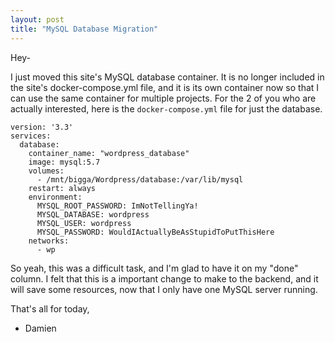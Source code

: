 ```yaml
---
layout: post
title: "MySQL Database Migration"
---
```

<!-- wp:paragraph -->
<p>Hey-</p>
<!-- /wp:paragraph -->

<!-- wp:paragraph -->
<p>I just moved this site's MySQL database container.  It is no longer included in the site's docker-compose.yml file, and it is its own container now so that I can use the same container for multiple projects.<!--more-->  For the 2 of you who are actually interested, here is the <code>docker-compose.yml</code> file for just the database.</p>
<!-- /wp:paragraph -->

<!-- wp:code -->
<pre class="wp-block-code"><code>version: '3.3'
services:
  database:
    container_name: "wordpress_database"
    image: mysql:5.7
    volumes:
      - /mnt/bigga/Wordpress/database:/var/lib/mysql
    restart: always
    environment:
      MYSQL_ROOT_PASSWORD: ImNotTellingYa!
      MYSQL_DATABASE: wordpress
      MYSQL_USER: wordpress
      MYSQL_PASSWORD: WouldIActuallyBeAsStupidToPutThisHere
    networks:
      - wp</code></pre>
<!-- /wp:code -->

<!-- wp:paragraph -->
<p>So yeah, this was a difficult task, and I'm glad to have it on my "done" column.  I felt that this is a important change to make to the backend, and it will save some resources, now that I only have one MySQL server running.</p>
<!-- /wp:paragraph -->

<!-- wp:paragraph -->
<p>That's all for today,</p>
<!-- /wp:paragraph -->

<!-- wp:list -->
<ul><!-- wp:list-item -->
<li>Damien</li>
<!-- /wp:list-item --></ul>
<!-- /wp:list -->